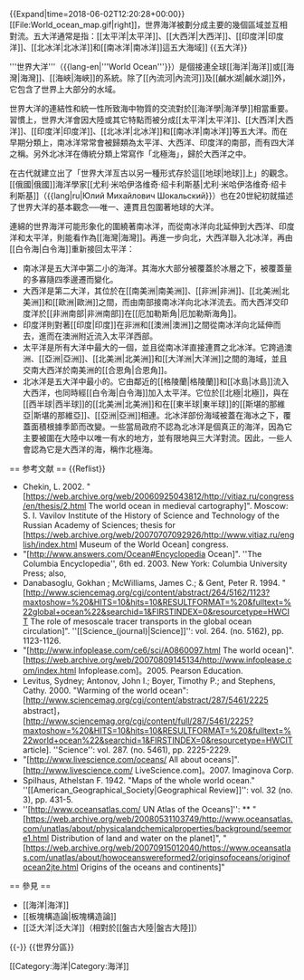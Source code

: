 {{Expand|time=2018-06-02T12:20:28+00:00}}
[[File:World_ocean_map.gif|right]]，世界海洋被劃分成主要的幾個區域並互相對流。五大洋通常是指：[[太平洋|太平洋]]、[[大西洋|大西洋]]、[[印度洋|印度洋]]、[[北冰洋|北冰洋]]和[[南冰洋|南冰洋]]這五大海域]]
{{五大洋}}

'''世界大洋'''（{{lang-en|'''World Ocean'''}}）是個接連全球[[海洋|海洋]]或[[海灣|海灣]]、[[海峽|海峽]]的系統。除了[[內流河|內流河]]及[[鹹水湖|鹹水湖]]外，它包含了世界上大部分的水域。

世界大洋的連結性和統一性所致海中物質的交流對於[[海洋學|海洋學]]相當重要。習慣上，世界大洋會因大陸或其它特點而被分成[[太平洋|太平洋]]、[[大西洋|大西洋]]、[[印度洋|印度洋]]、[[北冰洋|北冰洋]]和[[南冰洋|南冰洋]]等五大洋。而在早期分類上，南冰洋常常會被歸類為太平洋、大西洋、印度洋的南部，而有四大洋之稱。另外北冰洋在傳統分類上常寫作「北極海」，歸於大西洋之中。

在古代就建立出了「世界大洋亙古以另一種形式存於這[[地球|地球]]上」的觀念。[[俄國|俄國]]海洋學家[[尤利·米哈伊洛维奇·绍卡利斯基|尤利·米哈伊洛维奇·绍卡利斯基]]（{{lang|ru|Юлий Михайлович Шокальский}}）也在20世紀初就描述了世界大洋的基本觀念──唯一、連貫且包圍著地球的大洋。

連綿的世界海洋可能形象化的圍繞著南冰洋，而從南冰洋向北延伸到大西洋、印度洋和太平洋，則能看作為[[海灣|海灣]]。再進一步向北，大西洋聯入北冰洋，再由[[白令海|白令海]]重新接回太平洋：

* 南冰洋是五大洋中第二小的海洋。其海水大部分被覆蓋於冰層之下，被覆蓋量的多寡隨四季邊遷而變化。
* 大西洋是第二大洋，其位於在[[南美洲|南美洲]]、[[非洲|非洲]]、[[北美洲|北美洲]]和[[歐洲|歐洲]]之間，而由南部接南冰洋向北冰洋流去。而大西洋交印度洋於[[非洲南部|非洲南部]]在[[厄加勒斯角|厄加勒斯海角]]。
* 印度洋則對著[[印度|印度]]在非洲和[[澳洲|澳洲]]之間從南冰洋向北延伸而去，進而在澳洲附近流入太平洋西部。
* 太平洋是所有大洋中最大的一個，並且從南冰洋直接連貫之北冰洋。它跨過澳洲、[[亞洲|亞洲]]、[[北美洲|北美洲]]和[[大洋洲|大洋洲]]之間的海域，並且交南大西洋於南美洲的[[合恩角|合恩角]]。
* 北冰洋是五大洋中最小的。它由鄰近的[[格陵蘭|格陵蘭]]和[[冰島|冰島]]流入大西洋，也同時經[[白令海|白令海]]加入太平洋。它位於[[北極|北極]]，與在[[西半球|西半球]]的[[北美洲|北美洲]]和在[[東半球|東半球]]的[[斯堪的那維亞|斯堪的那維亞]]、[[亞洲|亞洲]]相連。北冰洋部份海域被蓋在海冰之下，覆蓋面積根據季節而改變。一些當局政府不認為北冰洋是個真正的海洋，因為它主要被圍在大陸中以唯一有水的地方，並有限地與三大洋對流。因此，一些人會認為它是大西洋的海，稱作北極海。

== 参考文献 ==
{{Reflist}}
* Chekin, L.  2002.  "[https://web.archive.org/web/20060925043812/http://vitiaz.ru/congress/en/thesis/2.html The world ocean in medieval cartography]".  Moscow: S. I. Vavilov Institute of the History of Science and Technology of the Russian Academy of Sciences; thesis for [https://web.archive.org/web/20070707092926/http://www.vitiaz.ru/english/index.html Museum of the World Ocean] congress.
* "[http://www.answers.com/Ocean#Encyclopedia Ocean]". ''The Columbia Encyclopedia'', 6th ed. 2003.  New York: Columbia University Press; also, 
* Danabasoglu, Gokhan ; McWilliams, James C.; & Gent, Peter R.  1994.  "[http://www.sciencemag.org/cgi/content/abstract/264/5162/1123?maxtoshow=%20&HITS=10&hits=10&RESULTFORMAT=%20&fulltext=%22global+ocean%22&searchid=1&FIRSTINDEX=0&resourcetype=HWCIT The role of mesoscale tracer transports in the global ocean circulation]".  ''[[Science_(journal)|Science]]'': vol. 264. (no. 5162), pp. 1123-1126.
* "[http://www.infoplease.com/ce6/sci/A0860097.html The world ocean]". [https://web.archive.org/web/20070809145134/http://www.infoplease.com/index.html Infoplease.com]。2005.  Pearson Education.
* Levitus, Sydney; Antonov, John I.; Boyer, Timothy P.; and Stephens, Cathy.  2000.  "Warming of the world ocean": [http://www.sciencemag.org/cgi/content/abstract/287/5461/2225 abstract]，[http://www.sciencemag.org/cgi/content/full/287/5461/2225?maxtoshow=%20&HITS=10&hits=10&RESULTFORMAT=%20&fulltext=%22world+ocean%22&searchid=1&FIRSTINDEX=0&resourcetype=HWCIT article]. ''Science'': vol. 287. (no. 5461), pp. 2225-2229.
* "[http://www.livescience.com/oceans/ All about oceans]".  [http://www.livescience.com/ LiveScience.com]。2007.  Imaginova Corp.
* Spilhaus, Athelstan F.  1942.  "Maps of the whole world ocean."  ''[[American_Geographical_Society|Geographical Review]]'': vol. 32 (no. 3), pp. 431-5.
* ''[http://www.oceansatlas.com/ UN Atlas of the Oceans]'':
** "[https://web.archive.org/web/20080531103749/http://www.oceansatlas.com/unatlas/about/physicalandchemicalproperties/background/seemore1.html Distribution of land and water on the planet]", "[https://web.archive.org/web/20070915012040/https://www.oceansatlas.com/unatlas/about/howoceanswereformed2/originsofoceans/originofocean2jte.html Origins of the oceans and continents]"

== 參見 ==
* [[海洋|海洋]]
* [[板塊構造論|板塊構造論]]
* [[泛大洋|泛大洋]]（相對於[[盤古大陸|盤古大陸]]）

{{-}}
{{世界分區}}

[[Category:海洋|Category:海洋]]